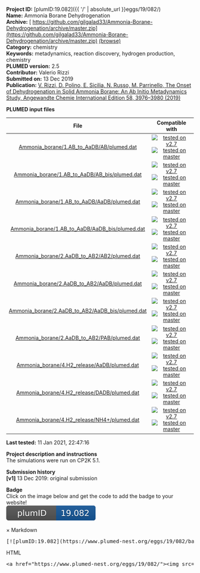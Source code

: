 **Project ID:** [plumID:19.082]({{ '/' | absolute_url }}eggs/19/082/)  
**Name:**  Ammonia Borane Dehydrogenation  
**Archive:** [ https://github.com/gilgalad33/Ammonia-Borane-Dehydrogenation/archive/master.zip](https://github.com/gilgalad33/Ammonia-Borane-Dehydrogenation/archive/master.zip) [(browse)](https://github.com/gilgalad33/Ammonia-Borane-Dehydrogenation/tree/master)  
**Category:**  chemistry  
**Keywords:**  metadynamics, reaction discovery, hydrogen production, chemistry  
**PLUMED version:**  2.5  
**Contributor:**  Valerio Rizzi  
**Submitted on:** 13 Dec 2019  
**Publication:** [V. Rizzi, D. Polino, E. Sicilia, N. Russo, M. Parrinello, The Onset of Dehydrogenation in Solid Ammonia Borane: An Ab Initio Metadynamics Study, Angewandte Chemie International Edition 58, 3976–3980 (2019)](http://dx.doi.org/10.1002/anie.201900134)  
  
**PLUMED input files**  
  
| File     | Compatible with |  
|:--------:|:--------:|  
| [Ammonia_borane/1.AB_to_AaDB/AB/plumed.dat](./data/Ammonia_borane/1.AB_to_AaDB/AB/plumed.dat.md) |  [![tested on v2.7](https://img.shields.io/badge/v2.7-passing-green.svg)](data/Ammonia_borane/1.AB_to_AaDB/AB/plumed.dat.plumed.stderr) [![tested on master](https://img.shields.io/badge/master-passing-green.svg)](data/Ammonia_borane/1.AB_to_AaDB/AB/plumed.dat.plumed_master.stderr) |  
| [Ammonia_borane/1.AB_to_AaDB/AB_bis/plumed.dat](./data/Ammonia_borane/1.AB_to_AaDB/AB_bis/plumed.dat.md) |  [![tested on v2.7](https://img.shields.io/badge/v2.7-passing-green.svg)](data/Ammonia_borane/1.AB_to_AaDB/AB_bis/plumed.dat.plumed.stderr) [![tested on master](https://img.shields.io/badge/master-passing-green.svg)](data/Ammonia_borane/1.AB_to_AaDB/AB_bis/plumed.dat.plumed_master.stderr) |  
| [Ammonia_borane/1.AB_to_AaDB/AaDB/plumed.dat](./data/Ammonia_borane/1.AB_to_AaDB/AaDB/plumed.dat.md) |  [![tested on v2.7](https://img.shields.io/badge/v2.7-passing-green.svg)](data/Ammonia_borane/1.AB_to_AaDB/AaDB/plumed.dat.plumed.stderr) [![tested on master](https://img.shields.io/badge/master-passing-green.svg)](data/Ammonia_borane/1.AB_to_AaDB/AaDB/plumed.dat.plumed_master.stderr) |  
| [Ammonia_borane/1.AB_to_AaDB/AaDB_bis/plumed.dat](./data/Ammonia_borane/1.AB_to_AaDB/AaDB_bis/plumed.dat.md) |  [![tested on v2.7](https://img.shields.io/badge/v2.7-passing-green.svg)](data/Ammonia_borane/1.AB_to_AaDB/AaDB_bis/plumed.dat.plumed.stderr) [![tested on master](https://img.shields.io/badge/master-passing-green.svg)](data/Ammonia_borane/1.AB_to_AaDB/AaDB_bis/plumed.dat.plumed_master.stderr) |  
| [Ammonia_borane/2.AaDB_to_AB2/AB2/plumed.dat](./data/Ammonia_borane/2.AaDB_to_AB2/AB2/plumed.dat.md) |  [![tested on v2.7](https://img.shields.io/badge/v2.7-passing-green.svg)](data/Ammonia_borane/2.AaDB_to_AB2/AB2/plumed.dat.plumed.stderr) [![tested on master](https://img.shields.io/badge/master-passing-green.svg)](data/Ammonia_borane/2.AaDB_to_AB2/AB2/plumed.dat.plumed_master.stderr) |  
| [Ammonia_borane/2.AaDB_to_AB2/AaDB/plumed.dat](./data/Ammonia_borane/2.AaDB_to_AB2/AaDB/plumed.dat.md) |  [![tested on v2.7](https://img.shields.io/badge/v2.7-passing-green.svg)](data/Ammonia_borane/2.AaDB_to_AB2/AaDB/plumed.dat.plumed.stderr) [![tested on master](https://img.shields.io/badge/master-passing-green.svg)](data/Ammonia_borane/2.AaDB_to_AB2/AaDB/plumed.dat.plumed_master.stderr) |  
| [Ammonia_borane/2.AaDB_to_AB2/AaDB_bis/plumed.dat](./data/Ammonia_borane/2.AaDB_to_AB2/AaDB_bis/plumed.dat.md) |  [![tested on v2.7](https://img.shields.io/badge/v2.7-passing-green.svg)](data/Ammonia_borane/2.AaDB_to_AB2/AaDB_bis/plumed.dat.plumed.stderr) [![tested on master](https://img.shields.io/badge/master-passing-green.svg)](data/Ammonia_borane/2.AaDB_to_AB2/AaDB_bis/plumed.dat.plumed_master.stderr) |  
| [Ammonia_borane/2.AaDB_to_AB2/PAB/plumed.dat](./data/Ammonia_borane/2.AaDB_to_AB2/PAB/plumed.dat.md) |  [![tested on v2.7](https://img.shields.io/badge/v2.7-passing-green.svg)](data/Ammonia_borane/2.AaDB_to_AB2/PAB/plumed.dat.plumed.stderr) [![tested on master](https://img.shields.io/badge/master-passing-green.svg)](data/Ammonia_borane/2.AaDB_to_AB2/PAB/plumed.dat.plumed_master.stderr) |  
| [Ammonia_borane/4.H2_release/AaDB/plumed.dat](./data/Ammonia_borane/4.H2_release/AaDB/plumed.dat.md) |  [![tested on v2.7](https://img.shields.io/badge/v2.7-passing-green.svg)](data/Ammonia_borane/4.H2_release/AaDB/plumed.dat.plumed.stderr) [![tested on master](https://img.shields.io/badge/master-passing-green.svg)](data/Ammonia_borane/4.H2_release/AaDB/plumed.dat.plumed_master.stderr) |  
| [Ammonia_borane/4.H2_release/DADB/plumed.dat](./data/Ammonia_borane/4.H2_release/DADB/plumed.dat.md) |  [![tested on v2.7](https://img.shields.io/badge/v2.7-passing-green.svg)](data/Ammonia_borane/4.H2_release/DADB/plumed.dat.plumed.stderr) [![tested on master](https://img.shields.io/badge/master-passing-green.svg)](data/Ammonia_borane/4.H2_release/DADB/plumed.dat.plumed_master.stderr) |  
| [Ammonia_borane/4.H2_release/NH4+/plumed.dat](./data/Ammonia_borane/4.H2_release/NH4+/plumed.dat.md) |  [![tested on v2.7](https://img.shields.io/badge/v2.7-passing-green.svg)](data/Ammonia_borane/4.H2_release/NH4+/plumed.dat.plumed.stderr) [![tested on master](https://img.shields.io/badge/master-passing-green.svg)](data/Ammonia_borane/4.H2_release/NH4+/plumed.dat.plumed_master.stderr) |  
  
**Last tested:**  11 Jan 2021, 22:47:16
  
**Project description and instructions**  
The simulations were run on CP2K 5.1. 

  
**Submission history**  
**[v1]** 13 Dec 2019: original submission  
  
**Badge**  
Click on the image below and get the code to add the badge to your website!  
<img src="./badge.svg" alt="plumeDnest:19.082" id="myBtn" class="badge">
<div id="myModal" class="modal">
  <div class="modal-content">
    <span class="close">&times;</span>
    Markdown<pre>[![plumID:19.082](https://www.plumed-nest.org/eggs/19/082/badge.svg)](https://www.plumed-nest.org/eggs/19/082/)</pre>
    HTML<pre>&lt;a href="https://www.plumed-nest.org/eggs/19/082/"&gt;&lt;img src="https://www.plumed-nest.org/eggs/19/082/badge.svg" alt="plumID:19.082"&gt;&lt;/a&gt;</pre>
  </div>
</div>
